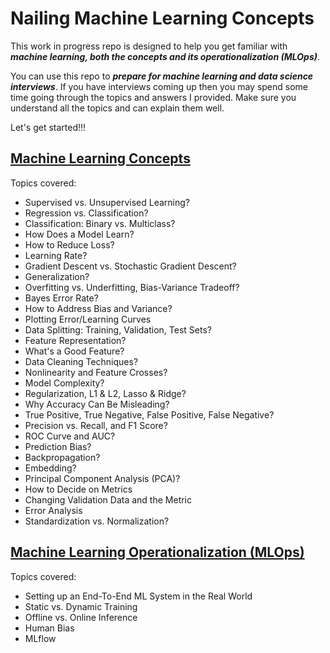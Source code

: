# Nailing Machine Learning Concepts

This work in progress repo is designed to help you get familiar with ***machine learning, both the concepts and its operationalization (MLOps)***.

You can use this repo to ***prepare for machine learning and data science interviews***. If you have interviews coming up then you may spend some time going through the topics and answers I provided. Make sure you understand all the topics and can explain them well.

Let's get started!!!

## [Machine Learning Concepts](concepts.md)

Topics covered:

- Supervised vs. Unsupervised Learning?
- Regression vs. Classification?
- Classification: Binary vs. Multiclass?
- How Does a Model Learn?
- How to Reduce Loss?
- Learning Rate?
- Gradient Descent vs. Stochastic Gradient Descent?
- Generalization?
- Overfitting vs. Underfitting, Bias-Variance Tradeoff?
- Bayes Error Rate?
- How to Address Bias and Variance?
- Plotting Error/Learning Curves
- Data Splitting: Training, Validation, Test Sets?
- Feature Representation?
- What's a Good Feature?
- Data Cleaning Techniques?
- Nonlinearity and Feature Crosses?
- Model Complexity?
- Regularization, L1 & L2, Lasso & Ridge?
- Why Accuracy Can Be Misleading?
- True Positive, True Negative, False Positive, False Negative?
- Precision vs. Recall, and F1 Score?
- ROC Curve and AUC?
- Prediction Bias?
- Backpropagation?
- Embedding?
- Principal Component Analysis (PCA)?
- How to Decide on Metrics
- Changing Validation Data and the Metric
- Error Analysis
- Standardization vs. Normalization?



## [Machine Learning Operationalization (MLOps)](mlops.md)

Topics covered:
- Setting up an End-To-End ML System in the Real World
- Static vs. Dynamic Training
- Offline vs. Online Inference
- Human Bias
- MLflow
